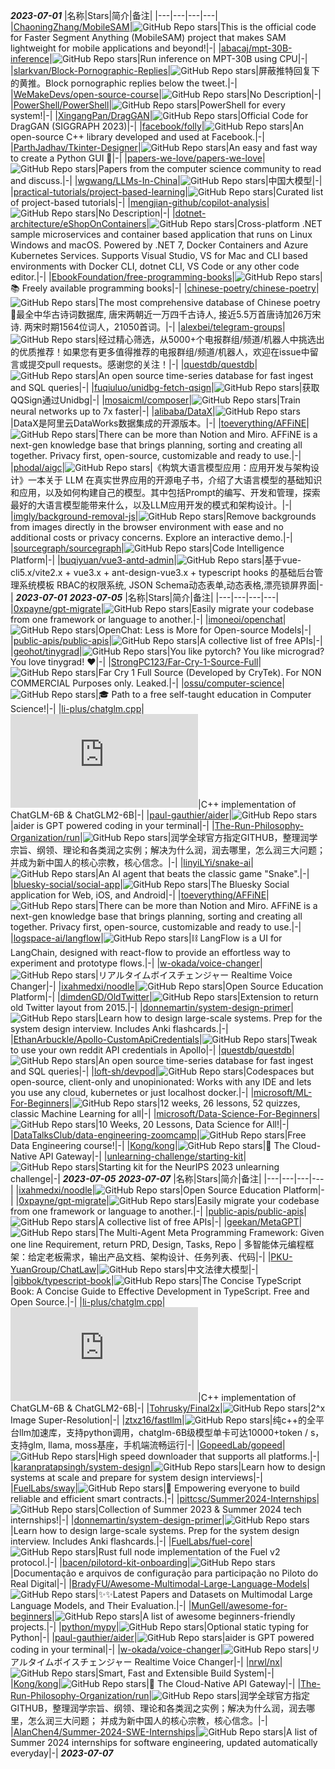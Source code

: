 *********2023-07-01*********
|名称|Stars|简介|备注|
|---|---|---|---|
|[ChaoningZhang/MobileSAM](https://github.com/ChaoningZhang/MobileSAM)|![GitHub Repo stars](https://badgen.net/github/stars/ChaoningZhang/MobileSAM)|This is the official code for Faster Segment Anything (MobileSAM) project that makes SAM lightweight for mobile applications and beyond!|-|
|[abacaj/mpt-30B-inference](https://github.com/abacaj/mpt-30B-inference)|![GitHub Repo stars](https://badgen.net/github/stars/abacaj/mpt-30B-inference)|Run inference on MPT-30B using CPU|-|
|[slarkvan/Block-Pornographic-Replies](https://github.com/slarkvan/Block-Pornographic-Replies)|![GitHub Repo stars](https://badgen.net/github/stars/slarkvan/Block-Pornographic-Replies)|屏蔽推特回复下的黄推。Block pornographic replies below the tweet.|-|
|[WeMakeDevs/open-source-course](https://github.com/WeMakeDevs/open-source-course)|![GitHub Repo stars](https://badgen.net/github/stars/WeMakeDevs/open-source-course)|No Description|-|
|[PowerShell/PowerShell](https://github.com/PowerShell/PowerShell)|![GitHub Repo stars](https://badgen.net/github/stars/PowerShell/PowerShell)|PowerShell for every system!|-|
|[XingangPan/DragGAN](https://github.com/XingangPan/DragGAN)|![GitHub Repo stars](https://badgen.net/github/stars/XingangPan/DragGAN)|Official Code for DragGAN (SIGGRAPH 2023)|-|
|[facebook/folly](https://github.com/facebook/folly)|![GitHub Repo stars](https://badgen.net/github/stars/facebook/folly)|An open-source C++ library developed and used at Facebook.|-|
|[ParthJadhav/Tkinter-Designer](https://github.com/ParthJadhav/Tkinter-Designer)|![GitHub Repo stars](https://badgen.net/github/stars/ParthJadhav/Tkinter-Designer)|An easy and fast way to create a Python GUI 🐍|-|
|[papers-we-love/papers-we-love](https://github.com/papers-we-love/papers-we-love)|![GitHub Repo stars](https://badgen.net/github/stars/papers-we-love/papers-we-love)|Papers from the computer science community to read and discuss.|-|
|[wgwang/LLMs-In-China](https://github.com/wgwang/LLMs-In-China)|![GitHub Repo stars](https://badgen.net/github/stars/wgwang/LLMs-In-China)|中国大模型|-|
|[practical-tutorials/project-based-learning](https://github.com/practical-tutorials/project-based-learning)|![GitHub Repo stars](https://badgen.net/github/stars/practical-tutorials/project-based-learning)|Curated list of project-based tutorials|-|
|[mengjian-github/copilot-analysis](https://github.com/mengjian-github/copilot-analysis)|![GitHub Repo stars](https://badgen.net/github/stars/mengjian-github/copilot-analysis)|No Description|-|
|[dotnet-architecture/eShopOnContainers](https://github.com/dotnet-architecture/eShopOnContainers)|![GitHub Repo stars](https://badgen.net/github/stars/dotnet-architecture/eShopOnContainers)|Cross-platform .NET sample microservices and container based application that runs on Linux Windows and macOS. Powered by .NET 7, Docker Containers and Azure Kubernetes Services. Supports Visual Studio, VS for Mac and CLI based environments with Docker CLI, dotnet CLI, VS Code or any other code editor.|-|
|[EbookFoundation/free-programming-books](https://github.com/EbookFoundation/free-programming-books)|![GitHub Repo stars](https://badgen.net/github/stars/EbookFoundation/free-programming-books)|📚 Freely available programming books|-|
|[chinese-poetry/chinese-poetry](https://github.com/chinese-poetry/chinese-poetry)|![GitHub Repo stars](https://badgen.net/github/stars/chinese-poetry/chinese-poetry)|The most comprehensive database of Chinese poetry 🧶最全中华古诗词数据库, 唐宋两朝近一万四千古诗人, 接近5.5万首唐诗加26万宋诗. 两宋时期1564位词人，21050首词。|-|
|[alexbei/telegram-groups](https://github.com/alexbei/telegram-groups)|![GitHub Repo stars](https://badgen.net/github/stars/alexbei/telegram-groups)|经过精心筛选，从5000+个电报群组/频道/机器人中挑选出的优质推荐！如果您有更多值得推荐的电报群组/频道/机器人，欢迎在issue中留言或提交pull requests。感谢您的关注！|-|
|[questdb/questdb](https://github.com/questdb/questdb)|![GitHub Repo stars](https://badgen.net/github/stars/questdb/questdb)|An open source time-series database for fast ingest and SQL queries|-|
|[fuqiuluo/unidbg-fetch-qsign](https://github.com/fuqiuluo/unidbg-fetch-qsign)|![GitHub Repo stars](https://badgen.net/github/stars/fuqiuluo/unidbg-fetch-qsign)|获取QQSign通过Unidbg|-|
|[mosaicml/composer](https://github.com/mosaicml/composer)|![GitHub Repo stars](https://badgen.net/github/stars/mosaicml/composer)|Train neural networks up to 7x faster|-|
|[alibaba/DataX](https://github.com/alibaba/DataX)|![GitHub Repo stars](https://badgen.net/github/stars/alibaba/DataX)|DataX是阿里云DataWorks数据集成的开源版本。|-|
|[toeverything/AFFiNE](https://github.com/toeverything/AFFiNE)|![GitHub Repo stars](https://badgen.net/github/stars/toeverything/AFFiNE)|There can be more than Notion and Miro. AFFiNE is a next-gen knowledge base that brings planning, sorting and creating all together. Privacy first, open-source, customizable and ready to use.|-|
|[phodal/aigc](https://github.com/phodal/aigc)|![GitHub Repo stars](https://badgen.net/github/stars/phodal/aigc)|《构筑大语言模型应用：应用开发与架构设计》一本关于 LLM 在真实世界应用的开源电子书，介绍了大语言模型的基础知识和应用，以及如何构建自己的模型。其中包括Prompt的编写、开发和管理，探索最好的大语言模型能带来什么，以及LLM应用开发的模式和架构设计。|-|
|[imgly/background-removal-js](https://github.com/imgly/background-removal-js)|![GitHub Repo stars](https://badgen.net/github/stars/imgly/background-removal-js)|Remove backgrounds from images directly in the browser environment with ease and no additional costs or privacy concerns. Explore an interactive demo.|-|
|[sourcegraph/sourcegraph](https://github.com/sourcegraph/sourcegraph)|![GitHub Repo stars](https://badgen.net/github/stars/sourcegraph/sourcegraph)|Code Intelligence Platform|-|
|[buqiyuan/vue3-antd-admin](https://github.com/buqiyuan/vue3-antd-admin)|![GitHub Repo stars](https://badgen.net/github/stars/buqiyuan/vue3-antd-admin)|基于vue-cli5.x/vite2.x + vue3.x + ant-design-vue3.x + typescript hooks 的基础后台管理系统模板 RBAC的权限系统, JSON Schema动态表单,动态表格,漂亮锁屏界面|-|
*********2023-07-01*********
*********2023-07-05*********
|名称|Stars|简介|备注|
|---|---|---|---|
|[0xpayne/gpt-migrate](https://github.com/0xpayne/gpt-migrate)|![GitHub Repo stars](https://badgen.net/github/stars/0xpayne/gpt-migrate)|Easily migrate your codebase from one framework or language to another.|-|
|[imoneoi/openchat](https://github.com/imoneoi/openchat)|![GitHub Repo stars](https://badgen.net/github/stars/imoneoi/openchat)|OpenChat: Less is More for Open-source Models|-|
|[public-apis/public-apis](https://github.com/public-apis/public-apis)|![GitHub Repo stars](https://badgen.net/github/stars/public-apis/public-apis)|A collective list of free APIs|-|
|[geohot/tinygrad](https://github.com/geohot/tinygrad)|![GitHub Repo stars](https://badgen.net/github/stars/geohot/tinygrad)|You like pytorch? You like micrograd? You love tinygrad! ❤️|-|
|[StrongPC123/Far-Cry-1-Source-Full](https://github.com/StrongPC123/Far-Cry-1-Source-Full)|![GitHub Repo stars](https://badgen.net/github/stars/StrongPC123/Far-Cry-1-Source-Full)|Far Cry 1 Full Source (Developed by CryTek). For NON COMMERCIAL Purposes only. Leaked.|-|
|[ossu/computer-science](https://github.com/ossu/computer-science)|![GitHub Repo stars](https://badgen.net/github/stars/ossu/computer-science)|🎓 Path to a free self-taught education in Computer Science!|-|
|[li-plus/chatglm.cpp](https://github.com/li-plus/chatglm.cpp)|![GitHub Repo stars](https://badgen.net/github/stars/li-plus/chatglm.cpp)|C++ implementation of ChatGLM-6B & ChatGLM2-6B|-|
|[paul-gauthier/aider](https://github.com/paul-gauthier/aider)|![GitHub Repo stars](https://badgen.net/github/stars/paul-gauthier/aider)|aider is GPT powered coding in your terminal|-|
|[The-Run-Philosophy-Organization/run](https://github.com/The-Run-Philosophy-Organization/run)|![GitHub Repo stars](https://badgen.net/github/stars/The-Run-Philosophy-Organization/run)|润学全球官方指定GITHUB，整理润学宗旨、纲领、理论和各类润之实例；解决为什么润，润去哪里，怎么润三大问题； 并成为新中国人的核心宗教，核心信念。|-|
|[linyiLYi/snake-ai](https://github.com/linyiLYi/snake-ai)|![GitHub Repo stars](https://badgen.net/github/stars/linyiLYi/snake-ai)|An AI agent that beats the classic game "Snake".|-|
|[bluesky-social/social-app](https://github.com/bluesky-social/social-app)|![GitHub Repo stars](https://badgen.net/github/stars/bluesky-social/social-app)|The Bluesky Social application for Web, iOS, and Android|-|
|[toeverything/AFFiNE](https://github.com/toeverything/AFFiNE)|![GitHub Repo stars](https://badgen.net/github/stars/toeverything/AFFiNE)|There can be more than Notion and Miro. AFFiNE is a next-gen knowledge base that brings planning, sorting and creating all together. Privacy first, open-source, customizable and ready to use.|-|
|[logspace-ai/langflow](https://github.com/logspace-ai/langflow)|![GitHub Repo stars](https://badgen.net/github/stars/logspace-ai/langflow)|⛓️ LangFlow is a UI for LangChain, designed with react-flow to provide an effortless way to experiment and prototype flows.|-|
|[w-okada/voice-changer](https://github.com/w-okada/voice-changer)|![GitHub Repo stars](https://badgen.net/github/stars/w-okada/voice-changer)|リアルタイムボイスチェンジャー Realtime Voice Changer|-|
|[ixahmedxi/noodle](https://github.com/ixahmedxi/noodle)|![GitHub Repo stars](https://badgen.net/github/stars/ixahmedxi/noodle)|Open Source Education Platform|-|
|[dimdenGD/OldTwitter](https://github.com/dimdenGD/OldTwitter)|![GitHub Repo stars](https://badgen.net/github/stars/dimdenGD/OldTwitter)|Extension to return old Twitter layout from 2015.|-|
|[donnemartin/system-design-primer](https://github.com/donnemartin/system-design-primer)|![GitHub Repo stars](https://badgen.net/github/stars/donnemartin/system-design-primer)|Learn how to design large-scale systems. Prep for the system design interview. Includes Anki flashcards.|-|
|[EthanArbuckle/Apollo-CustomApiCredentials](https://github.com/EthanArbuckle/Apollo-CustomApiCredentials)|![GitHub Repo stars](https://badgen.net/github/stars/EthanArbuckle/Apollo-CustomApiCredentials)|Tweak to use your own reddit API credentials in Apollo|-|
|[questdb/questdb](https://github.com/questdb/questdb)|![GitHub Repo stars](https://badgen.net/github/stars/questdb/questdb)|An open source time-series database for fast ingest and SQL queries|-|
|[loft-sh/devpod](https://github.com/loft-sh/devpod)|![GitHub Repo stars](https://badgen.net/github/stars/loft-sh/devpod)|Codespaces but open-source, client-only and unopinionated: Works with any IDE and lets you use any cloud, kubernetes or just localhost docker.|-|
|[microsoft/ML-For-Beginners](https://github.com/microsoft/ML-For-Beginners)|![GitHub Repo stars](https://badgen.net/github/stars/microsoft/ML-For-Beginners)|12 weeks, 26 lessons, 52 quizzes, classic Machine Learning for all|-|
|[microsoft/Data-Science-For-Beginners](https://github.com/microsoft/Data-Science-For-Beginners)|![GitHub Repo stars](https://badgen.net/github/stars/microsoft/Data-Science-For-Beginners)|10 Weeks, 20 Lessons, Data Science for All!|-|
|[DataTalksClub/data-engineering-zoomcamp](https://github.com/DataTalksClub/data-engineering-zoomcamp)|![GitHub Repo stars](https://badgen.net/github/stars/DataTalksClub/data-engineering-zoomcamp)|Free Data Engineering course!|-|
|[Kong/kong](https://github.com/Kong/kong)|![GitHub Repo stars](https://badgen.net/github/stars/Kong/kong)|🦍 The Cloud-Native API Gateway|-|
|[unlearning-challenge/starting-kit](https://github.com/unlearning-challenge/starting-kit)|![GitHub Repo stars](https://badgen.net/github/stars/unlearning-challenge/starting-kit)|Starting kit for the NeurIPS 2023 unlearning challenge|-|
*********2023-07-05*********
*********2023-07-07*********
|名称|Stars|简介|备注|
|---|---|---|---|
|[ixahmedxi/noodle](https://github.com/ixahmedxi/noodle)|![GitHub Repo stars](https://badgen.net/github/stars/ixahmedxi/noodle)|Open Source Education Platform|-|
|[0xpayne/gpt-migrate](https://github.com/0xpayne/gpt-migrate)|![GitHub Repo stars](https://badgen.net/github/stars/0xpayne/gpt-migrate)|Easily migrate your codebase from one framework or language to another.|-|
|[public-apis/public-apis](https://github.com/public-apis/public-apis)|![GitHub Repo stars](https://badgen.net/github/stars/public-apis/public-apis)|A collective list of free APIs|-|
|[geekan/MetaGPT](https://github.com/geekan/MetaGPT)|![GitHub Repo stars](https://badgen.net/github/stars/geekan/MetaGPT)|The Multi-Agent Meta Programming Framework: Given one line Requirement, return PRD, Design, Tasks, Repo | 多智能体元编程框架：给定老板需求，输出产品文档、架构设计、任务列表、代码|-|
|[PKU-YuanGroup/ChatLaw](https://github.com/PKU-YuanGroup/ChatLaw)|![GitHub Repo stars](https://badgen.net/github/stars/PKU-YuanGroup/ChatLaw)|中文法律大模型|-|
|[gibbok/typescript-book](https://github.com/gibbok/typescript-book)|![GitHub Repo stars](https://badgen.net/github/stars/gibbok/typescript-book)|The Concise TypeScript Book: A Concise Guide to Effective Development in TypeScript. Free and Open Source.|-|
|[li-plus/chatglm.cpp](https://github.com/li-plus/chatglm.cpp)|![GitHub Repo stars](https://badgen.net/github/stars/li-plus/chatglm.cpp)|C++ implementation of ChatGLM-6B & ChatGLM2-6B|-|
|[Tohrusky/Final2x](https://github.com/Tohrusky/Final2x)|![GitHub Repo stars](https://badgen.net/github/stars/Tohrusky/Final2x)|2^x Image Super-Resolution|-|
|[ztxz16/fastllm](https://github.com/ztxz16/fastllm)|![GitHub Repo stars](https://badgen.net/github/stars/ztxz16/fastllm)|纯c++的全平台llm加速库，支持python调用，chatglm-6B级模型单卡可达10000+token / s，支持glm, llama, moss基座，手机端流畅运行|-|
|[GopeedLab/gopeed](https://github.com/GopeedLab/gopeed)|![GitHub Repo stars](https://badgen.net/github/stars/GopeedLab/gopeed)|High speed downloader that supports all platforms.|-|
|[karanpratapsingh/system-design](https://github.com/karanpratapsingh/system-design)|![GitHub Repo stars](https://badgen.net/github/stars/karanpratapsingh/system-design)|Learn how to design systems at scale and prepare for system design interviews|-|
|[FuelLabs/sway](https://github.com/FuelLabs/sway)|![GitHub Repo stars](https://badgen.net/github/stars/FuelLabs/sway)|🌴 Empowering everyone to build reliable and efficient smart contracts.|-|
|[pittcsc/Summer2024-Internships](https://github.com/pittcsc/Summer2024-Internships)|![GitHub Repo stars](https://badgen.net/github/stars/pittcsc/Summer2024-Internships)|Collection of Summer 2023 & Summer 2024 tech internships!|-|
|[donnemartin/system-design-primer](https://github.com/donnemartin/system-design-primer)|![GitHub Repo stars](https://badgen.net/github/stars/donnemartin/system-design-primer)|Learn how to design large-scale systems. Prep for the system design interview. Includes Anki flashcards.|-|
|[FuelLabs/fuel-core](https://github.com/FuelLabs/fuel-core)|![GitHub Repo stars](https://badgen.net/github/stars/FuelLabs/fuel-core)|Rust full node implementation of the Fuel v2 protocol.|-|
|[bacen/pilotord-kit-onboarding](https://github.com/bacen/pilotord-kit-onboarding)|![GitHub Repo stars](https://badgen.net/github/stars/bacen/pilotord-kit-onboarding)|Documentação e arquivos de configuração para participação no Piloto do Real Digital|-|
|[BradyFU/Awesome-Multimodal-Large-Language-Models](https://github.com/BradyFU/Awesome-Multimodal-Large-Language-Models)|![GitHub Repo stars](https://badgen.net/github/stars/BradyFU/Awesome-Multimodal-Large-Language-Models)|✨✨Latest Papers and Datasets on Multimodal Large Language Models, and Their Evaluation.|-|
|[MunGell/awesome-for-beginners](https://github.com/MunGell/awesome-for-beginners)|![GitHub Repo stars](https://badgen.net/github/stars/MunGell/awesome-for-beginners)|A list of awesome beginners-friendly projects.|-|
|[python/mypy](https://github.com/python/mypy)|![GitHub Repo stars](https://badgen.net/github/stars/python/mypy)|Optional static typing for Python|-|
|[paul-gauthier/aider](https://github.com/paul-gauthier/aider)|![GitHub Repo stars](https://badgen.net/github/stars/paul-gauthier/aider)|aider is GPT powered coding in your terminal|-|
|[w-okada/voice-changer](https://github.com/w-okada/voice-changer)|![GitHub Repo stars](https://badgen.net/github/stars/w-okada/voice-changer)|リアルタイムボイスチェンジャー Realtime Voice Changer|-|
|[nrwl/nx](https://github.com/nrwl/nx)|![GitHub Repo stars](https://badgen.net/github/stars/nrwl/nx)|Smart, Fast and Extensible Build System|-|
|[Kong/kong](https://github.com/Kong/kong)|![GitHub Repo stars](https://badgen.net/github/stars/Kong/kong)|🦍 The Cloud-Native API Gateway|-|
|[The-Run-Philosophy-Organization/run](https://github.com/The-Run-Philosophy-Organization/run)|![GitHub Repo stars](https://badgen.net/github/stars/The-Run-Philosophy-Organization/run)|润学全球官方指定GITHUB，整理润学宗旨、纲领、理论和各类润之实例；解决为什么润，润去哪里，怎么润三大问题； 并成为新中国人的核心宗教，核心信念。|-|
|[AlanChen4/Summer-2024-SWE-Internships](https://github.com/AlanChen4/Summer-2024-SWE-Internships)|![GitHub Repo stars](https://badgen.net/github/stars/AlanChen4/Summer-2024-SWE-Internships)|A list of Summer 2024 internships for software engineering, updated automatically everyday|-|
*********2023-07-07*********
